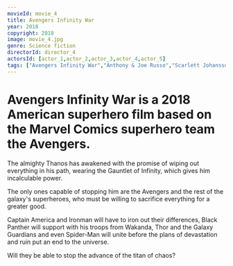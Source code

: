 ```yaml
---
movieId: movie_4
title: Avengers Infinity War
year: 2018
copyright: 2018
image: movie_4.jpg
genre: Science fiction
directorId: director_4
actorsId: [actor_1,actor_2,actor_3,actor_4,actor_5]
tags: ["Avengers Infinity War","Anthony & Joe Russo","Scarlett Johansson","Robert Downey Jr","Chris Hemsworth","Elizabeth Olsen","Thom Holland"]
---
```


# Avengers Infinity War is a 2018 American superhero film based on the Marvel Comics superhero team the Avengers.
The almighty Thanos has awakened with the promise of wiping out everything in his path, wearing the Gauntlet of Infinity, which gives him incalculable power.

The only ones capable of stopping him are the Avengers and the rest of the galaxy's superheroes, who must be willing to sacrifice everything for a greater good.

Captain America and Ironman will have to iron out their differences, Black Panther will support with his troops from Wakanda, Thor and the Galaxy Guardians and even Spider-Man will unite before the plans of devastation and ruin put an end to the universe.

Will they be able to stop the advance of the titan of chaos?